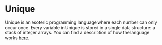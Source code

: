 # Unique

Unique is an esoteric programming language where each number can only occur once. Every variable in Unique is stored in a single data structure: a stack of integer arrays. You can find a description of how the language works [here](https://owenbechtel.com/unique).
